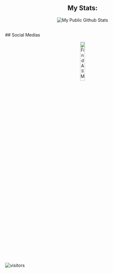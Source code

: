 
<h2 align="center">
    My Stats:
</h2>

<p align="center">
<img align="center" src="https://github-readme-stats.vercel.app/api?username=clout2k&show_icons=true&title_color=fff&icon_color=018eff&text_color=ECECEC&bg_color=000000" alt="My Public Github Stats">
</p>  

<br/>
## Social Medias
<!-- Your support, if you have it 
I created these images, feel free to use them.
-->
<p align="center">
  <a href="https://www.painbot.xyz/clout" target="_blank">
    <img width="18%" alt="Find All My Social Medias Here" src="https://ia802905.us.archive.org/8/items/clickme_202004/tapme.gif"/>
  </a>
</p>

![visitors](https://visitor-badge.glitch.me/badge?page_id=clout2k.clout2k)
